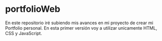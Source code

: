 # portfolioWeb
En este repositorio iré subiendo mis avances en mi proyecto de crear mi Portfolio personal. En esta primer versión voy a utilizar unicamente HTML, CSS y JavaScript.
